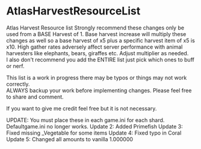 # AtlasHarvestResourceList
Atlas Harvest Resource list
Strongly recommend these changes only be used from a BASE Harvest of 1.  Base harvest increase will multiply these changes as well
so a base harvest of x5 plus a specific harvest item of x5 is x10.  High gather rates adversely affect server performance with 
animal harvesters like elephants, bears, giraffes etc.
Adjust multiplier as needed.  
I also don't recommend you add the ENTIRE list just pick which ones to buff or nerf.

This list is a work in progress there may be typos or things may not work correctly.  
ALWAYS backup your work before implementing changes.  Please feel free to share and comment.  

If you want to give me credit feel free but it is not necessary.

UPDATE:
You must place these in each game.ini for each shard.  Defaultgame.ini no longer works.
Update 2: Added Primefish
Update 3: Fixed missing _Vegetable for some items
Update 4: Fixed typo in Coral
Update 5: Changed all amounts to vanilla 1.000000
